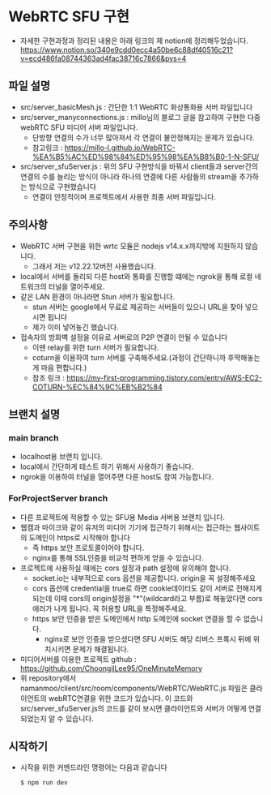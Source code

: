 # WebRTC SFU 구현

- 자세한 구현과정과 정리된 내용은 아래 링크의 제 notion에 정리해두었습니다.
  https://www.notion.so/340e9cdd0ecc4a50be6c88df40516c21?v=ecd486fa08744363ad4fac38716c7866&pvs=4

## 파일 설명

- src/server_basicMesh.js : 간단한 1:1 WebRTC 화상통화용 서버 파일입니다
- src/server_manyconnections.js : millo님의 블로그 글을 참고하여 구현한 다중 webRTC SFU 미디어 서버 파일입니다.
  - 단방향 연결의 수가 너무 많아져서 각 연결이 불안정해지는 문제가 있습니다.
  - 참고링크 : https://millo-l.github.io/WebRTC-%EA%B5%AC%ED%98%84%ED%95%98%EA%B8%B0-1-N-SFU/
- src/server_sfuServer.js : 위의 SFU 구현방식을 바꿔서 client들과 server간의 연결의 수를 늘리는 방식이 아니라 하나의 연결에 다른 사람들의 stream을 추가하는 방식으로 구현했습니다
  - 연결이 안정적이며 프로젝트에서 사용한 최종 서버 파일입니다.

## 주의사항

- WebRTC 서버 구현을 위한 wrtc 모듈은 nodejs v14.x.x까지밖에 지원하지 않습니다.
  - 그래서 저는 v12.22.12버전 사용했습니다.
- local에서 서버를 돌리되 다른 host와 통화를 진행할 떄에는 ngrok을 통해 로컬 네트워크의 터널을 열어주세요.
- 같은 LAN 환경이 아니라면 Stun 서버가 필요합니다.
  - stun 서버는 google에서 무료로 제공하는 서버들이 있으니 URL을 찾아 넣으시면 됩니다
  - 제가 이미 넣어놓긴 했습니다.
- 접속자의 방화벽 설정을 이유로 서버로의 P2P 연결이 안될 수 있습니다
  - 이땐 relay를 위한 turn 서버가 필요합니다.
  - coturn을 이용하여 turn 서버를 구축해주세요.(과정이 간단하니까 후딱해놓는게 마음 편합니다.)
  - 참조 링크 : https://my-first-programming.tistory.com/entry/AWS-EC2-COTURN-%EC%84%9C%EB%B2%84

## 브랜치 설명

### main branch

- localhost용 브랜치 입니다.
- local에서 간단하게 테스트 하기 위해서 사용하기 좋습니다.
- ngrok을 이용하여 터널을 열어주면 다른 host도 참여 가능합니다.

### ForProjectServer branch

- 다른 프로젝트에 적용할 수 있는 SFU용 Media 서버용 브랜치 입니다.
- 웹캠과 마이크와 같이 유저의 미디어 기기에 접근하기 위해서는 접근하는 웹사이트의 도메인이 https로 시작해야 합니다
  - 즉 https 보안 프로토콜이어야 합니다.
  - nginx를 통해 SSL인증을 비교적 편하게 얻을 수 있습니다.
- 프로젝트에 사용하실 때에는 cors 설정과 path 설정에 유의해야 합니다.
  - socket.io는 내부적으로 cors 옵션을 제공합니다. origin을 꼭 설정해주세요
  - cors 옵션에 credential을 true로 하면 cookie데이터도 같이 서버로 전해지게 되는데 이때 cors의 origin설정을 "\*"(wildcard라고 부름)로 해놓았다면 cors에러가 나게 됩니다. 꼭 허용할 URL을 특정해주세요.
  - https 보안 인증을 받은 도메인에서 http 도메인에 socket 연결을 할 수 없습니다.
    - nginx로 보안 인증을 받으셨다면 SFU 서버도 해당 리버스 프록시 뒤에 위치시키면 문제가 해결됩니다.
- 미디어서버를 이용한 프로젝트 github : https://github.com/ChoongilLee95/OneMinuteMemory
- 위 repository에서 namanmoo/client/src/room/components/WebRTC/WebRTC.js 파일은 클라이언트의 webRTC연결을 위한 코드가 있습니다. 이 코드와 src/server_sfuServer.js의 코드를 같이 보시면 클라이언트와 서버가 어떻게 연결되었는지 알 수 있습니다.

## 시작하기

- 시작을 위한 커멘드라인 명령어는 다음과 같습니다

  `$ npm run dev`
